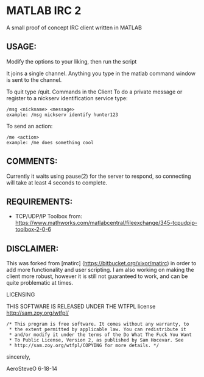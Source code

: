 MATLAB IRC 2
=============
A small proof of concept IRC client written in MATLAB

USAGE:
------
Modify the options to your liking, then run the script

It joins a single channel.  Anything you type in the matlab command window
is sent to the channel.  

To quit type /quit.
Commands in the Client
To do a private message or register to a nickserv identification service type:

    /msg <nickname> <message>
    example: /msg nickserv identify hunter123
	
To send an action:

	/me <action>
	example: /me does something cool
	
COMMENTS:
---------

Currently it waits using pause(2) for the server to respond, so connecting
will take at least 4 seconds to complete.

REQUIREMENTS:
-------------
 * TCP/UDP/IP Toolbox from:
<https://www.mathworks.com/matlabcentral/fileexchange/345-tcpudpip-toolbox-2-0-6>

DISCLAIMER:
-----------

This was forked from [matirc] (https://bitbucket.org/xixor/matirc) in order to add more functionality and user scripting. I am also working on making the client more robust, however it is still not guaranteed to work, and can be quite problematic at times.

LICENSING

THIS SOFTWARE IS RELEASED UNDER THE WTFPL license 
<http://sam.zoy.org/wtfpl/>

    /* This program is free software. It comes without any warranty, to
     * the extent permitted by applicable law. You can redistribute it
     * and/or modify it under the terms of the Do What The Fuck You Want
     * To Public License, Version 2, as published by Sam Hocevar. See
     * http://sam.zoy.org/wtfpl/COPYING for more details. */
    
sincerely,

AeroSteveO
6-18-14